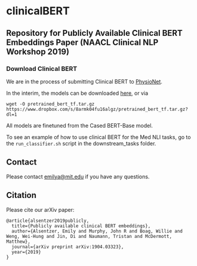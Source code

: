 # clinicalBERT
## Repository for Publicly Available Clinical BERT Embeddings Paper (NAACL Clinical NLP Workshop 2019)


### Download Clinical BERT
We are in the process of submitting Clinical BERT to [PhysioNet](https://physionet.org/).

In the interim, the models can be downloaded [here](https://www.dropbox.com/s/8armk04fu16algz/pretrained_bert_tf.tar.gz?dl=0), or via

```
wget -O pretrained_bert_tf.tar.gz https://www.dropbox.com/s/8armk04fu16algz/pretrained_bert_tf.tar.gz?dl=1
```

All models are finetuned from the Cased BERT-Base model. 


To see an example of how to use clinical BERT for the Med NLI tasks, go to the `run_classifier.sh` script in the downstream_tasks folder.

## Contact
Please contact emilya@mit.edu if you have any questions.

## Citation
Please cite our arXiv paper:
```
@article{alsentzer2019publicly,
  title={Publicly available clinical BERT embeddings},
  author={Alsentzer, Emily and Murphy, John R and Boag, Willie and Weng, Wei-Hung and Jin, Di and Naumann, Tristan and McDermott, Matthew},
  journal={arXiv preprint arXiv:1904.03323},
  year={2019}
}
```
